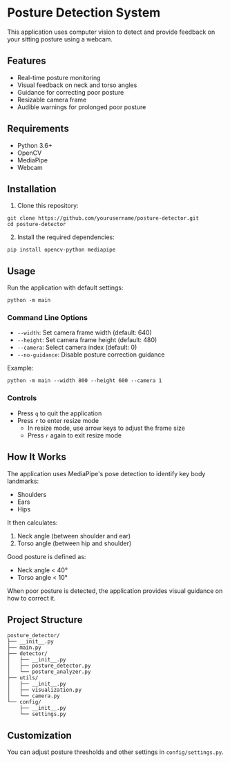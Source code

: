 # Posture Detection System

This application uses computer vision to detect and provide feedback on your sitting posture using a webcam.

## Features

- Real-time posture monitoring
- Visual feedback on neck and torso angles
- Guidance for correcting poor posture
- Resizable camera frame
- Audible warnings for prolonged poor posture

## Requirements

- Python 3.6+
- OpenCV
- MediaPipe
- Webcam

## Installation

1. Clone this repository:

```
git clone https://github.com/yourusername/posture-detector.git
cd posture-detector
```

2. Install the required dependencies:

```
pip install opencv-python mediapipe
```

## Usage

Run the application with default settings:

```
python -m main
```

### Command Line Options

- `--width`: Set camera frame width (default: 640)
- `--height`: Set camera frame height (default: 480)
- `--camera`: Select camera index (default: 0)
- `--no-guidance`: Disable posture correction guidance

Example:

```
python -m main --width 800 --height 600 --camera 1
```

### Controls

- Press `q` to quit the application
- Press `r` to enter resize mode
    - In resize mode, use arrow keys to adjust the frame size
    - Press `r` again to exit resize mode

## How It Works

The application uses MediaPipe's pose detection to identify key body landmarks:

- Shoulders
- Ears
- Hips

It then calculates:

1. Neck angle (between shoulder and ear)
2. Torso angle (between hip and shoulder)

Good posture is defined as:

- Neck angle < 40°
- Torso angle < 10°

When poor posture is detected, the application provides visual guidance on how to correct it.

## Project Structure

```
posture_detector/
├── __init__.py
├── main.py
├── detector/
│   ├── __init__.py
│   ├── posture_detector.py
│   └── posture_analyzer.py
├── utils/
│   ├── __init__.py
│   ├── visualization.py
│   └── camera.py
└── config/
    ├── __init__.py
    └── settings.py
```

## Customization

You can adjust posture thresholds and other settings in `config/settings.py`.